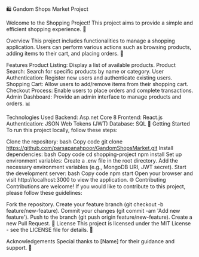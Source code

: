 🛍️ Gandom Shops Market Project

Welcome to the Shopping Project! This project aims to provide a simple and efficient shopping experience. 🌟

Overview
This project includes functionalities to manage a shopping application. Users can perform various actions such as browsing products, adding items to their cart, and placing orders. 🛒

Features
Product Listing: Display a list of available products.
Product Search: Search for specific products by name or category.
User Authentication: Register new users and authenticate existing users.
Shopping Cart: Allow users to add/remove items from their shopping cart.
Checkout Process: Enable users to place orders and complete transactions.
Admin Dashboard: Provide an admin interface to manage products and orders. 📊

Technologies Used
Backend: Asp.net Core 8
Frontend: React.js
Authentication: JSON Web Tokens (JWT)
Database: SQL 💾
Getting Started
To run this project locally, follow these steps:

Clone the repository:
bash
Copy code
git clone https://github.com/parsapanahpoor/GandomShopsMarket.git
Install dependencies:
bash
Copy code
cd shopping-project
npm install
Set up environment variables:
Create a .env file in the root directory.
Add the necessary environment variables (e.g., MongoDB URI, JWT secret).
Start the development server:
bash
Copy code
npm start
Open your browser and visit http://localhost:3000 to view the application. 🌐
Contributing
Contributions are welcome! If you would like to contribute to this project, please follow these guidelines:

Fork the repository.
Create your feature branch (git checkout -b feature/new-feature).
Commit your changes (git commit -am 'Add new feature').
Push to the branch (git push origin feature/new-feature).
Create a new Pull Request. 🚀
License
This project is licensed under the MIT License - see the LICENSE file for details. 📝

Acknowledgements
Special thanks to [Name] for their guidance and support. 🙏
